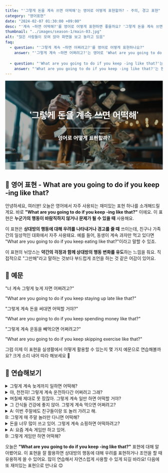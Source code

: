 ```yaml
---
title: "'그렇게 돈을 계속 쓰면 어떡해'는 영어로 어떻게 표현할까? - 주의, 경고 표현"
category: "영어표현"
date: "2024-02-07 01:30:00 +09:00"
desc: "'계속 ~하면 어떡해?'를 영어로 어떻게 표현하면 좋을까요? '그렇게 돈을 계속 쓰면 어떡해?', '그렇게 건강을 소홀히 하면 어떡해?' 등을 영어로 표현하는 법을 배워봅시다. 다양한 예문을 통해서 연습하고 본인의 표현으로 만들어 보세요."
thumbnail: "../images/season-1/main-03.jpg"
alt: "많은 사람들이 모여 앉아 화면을 보고 놀라고 있음"
faq:
  - question: "'그렇게 계속 ~하면 어쩌려고?'를 영어로 어떻게 표현하나요?"
    answer: "'그렇게 계속 ~하면 어쩌려고?'는 영어로 'What are you going to do if you keep -ing like that?'로 표현할 수 있습니다. 이 표현은 상대방의 행동에 대한 우려나 경고를 나타낼 때 사용됩니다."

  - question: "'What are you going to do if you keep -ing like that?'는 어떤 의미인가요?"
    answer: "'What are you going to do if you keep -ing like that?'는 한국어로 '그렇게 계속 ~하면 어쩌려고?'라는 의미입니다. 이 표현은 누군가의 행동이 바람직하지 않거나 문제가 될 수 있을 때 사용하며, 상대방에게 행동 변화를 유도하는 뉘앙스를 담고 있습니다."
---
```


![그렇게 돈을 계속 쓰면 어떡해 영어표현](../images/season-1/main-03.jpg)

## 🌟 영어 표현 - What are you going to do if you keep -ing like that?

안녕하세요, 여러분! 오늘은 영어에서 자주 사용되는 재미있는 표현 하나를 소개해드릴게요. 바로 **"What are you going to do if you keep -ing like that?"** 이에요. 이 표현은 **누군가의 행동이 바람직하지 않거나 문제가 될 수 있을 때** 사용해요.

이 표현은 **상대방의 행동에 대해 우려를 나타내거나 경고를 줄 때** 쓰이는데, 친구나 가족 간의 일상적인 대화에서 자주 사용돼요. 예를 들어, 동생이 계속 과자만 먹고 있다면 "What are you going to do if you keep eating like that?"이라고 말할 수 있죠.

이 표현의 뉘앙스는 **약간의 걱정과 함께 상대방의 행동 변화를 유도**하는 느낌을 줘요. 직접적으로 "그만해"라고 말하는 것보다 부드럽게 조언을 하는 것 같은 어감이 있어요.

## 📖 예문

"너 계속 그렇게 늦게 자면 어쩌려고?"

"What are you going to do if you keep staying up late like that?"

"그렇게 계속 돈을 써대면 어떡할 거야?"

"What are you going to do if you keep spending money like that?"

"그렇게 계속 운동을 빼먹으면 어쩌려고?"

"What are you going to do if you keep skipping exercise like that?"

그럼 이제 이 표현을 실생활에서 어떻게 활용할 수 있는지 몇 가지 예문으로 연습해볼까요? 크게 소리 내어 따라 해보세요 🎤

## 💬 연습해보기

<details>
  <summary>그렇게 계속 늦게까지 일하면 어떡해?</summary>
  <span>What are you going to do if you keep working late like that?</span>
</details>

<details>
  <summary>야, 천천히! 그렇게 계속 운전하다간 어쩌려고 그래?</summary>
  <span>Hey, slow down! What are you going to do if you keep driving like that?</span>
</details>

<details>
  <summary>며칠째 제대로 못 잤잖아. 그렇게 계속 일만 하면 어떡할 거야?</summary>
  <span>You haven't slept properly in days. What are you going to do if you keep working like that?</span>
</details>

<details>
<summary>그 간식들 건강에 좋지 않아. 그렇게 계속 먹으면 어쩌려고?</summary>
<span>Those snacks aren't healthy. What are you going to do if you keep eating like that?</span>
</details>

<details>
  <summary>A: 이번 주말에도 친구들이랑 또 놀러 가려고 해.<br>B: 그렇게 매 주말 놀러만 다니면 어떡해?</summary>
  <span>A: I'm planning to go out with friends again this weekend.<br>B: What are you going to do if you keep going out every weekend like that?</span>
</details>

<details>
<summary>돈을 너무 많이 쓰고 있어. 그렇게 계속 쇼핑하면 어떡하려고?</summary>
<span>You're spending way too much. What are you going to do if you keep shopping like that?</span>
</details>

<details>
  <summary>A: 요즘 계속 게임만 하고 있어.<br>B: 그렇게 게임만 하면 어떡해?</summary>
  <span>A: Lately, I've been just playing games all the time.<br>B: What are you going to do if you keep playing games like that?</span>
</details>

오늘은 **"What are you going to do if you keep -ing like that?"** 표현에 대해 알아봤어요. 이 표현을 잘 활용하면 상대방의 행동에 대해 우려를 표현하거나 조언을 할 때 유용하게 쓸 수 있어요. 많이 연습해서 자연스럽게 사용할 수 있게 되길 바라요! 다음에 또 재미있는 표현으로 만나요 😊
